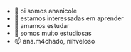 - 👋 oi somos ananicole
- 👀 estamos interessadas em aprender
- 🌱 amamos estudar
- 💞️ somos muito estudiosas
- 📫 ana.m4chado, nihveloso

<!---
anaeenicole/anaeenicole is a ✨ special ✨ repository because its `README.md` (this file) appears on your GitHub profile.
You can click the Preview link to take a look at your changes.
--->
